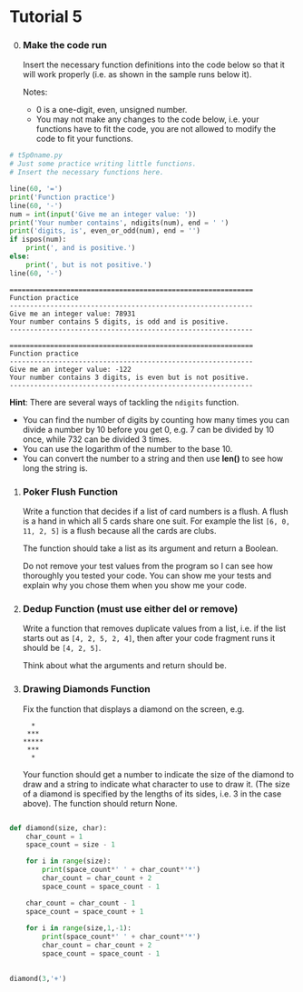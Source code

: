 # Tutorial 5

0.  ### Make the code run
    Insert the necessary function definitions into the code below so
    that it will work properly (i.e. as shown in the sample runs below
    it).

    Notes:

    -   0 is a one-digit, even, unsigned number.
    -   You may not make any changes to the code below, i.e. your
        functions have to fit the code, you are not allowed to modify
        the code to fit your functions.

``` python
# t5p0name.py
# Just some practice writing little functions.
# Insert the necessary functions here.

line(60, '=')
print('Function practice')
line(60, '-')
num = int(input('Give me an integer value: '))
print('Your number contains', ndigits(num), end = ' ')
print('digits, is', even_or_odd(num), end = '')
if ispos(num):
    print(', and is positive.')
else:
    print(', but is not positive.')
line(60, '-')
```

```plaintext
============================================================
Function practice
------------------------------------------------------------
Give me an integer value: 78931
Your number contains 5 digits, is odd and is positive.
------------------------------------------------------------

============================================================
Function practice
------------------------------------------------------------
Give me an integer value: -122
Your number contains 3 digits, is even but is not positive.
------------------------------------------------------------
```
**Hint**: There are several ways of tackling the `ndigits` function.

-   You can find the number of digits by counting how many times you
    can divide a number by 10 before you get 0, e.g. 7 can be
    divided by 10 once, while 732 can be divided 3 times.
-   You can use the logarithm of the number to the base 10.
-   You can convert the number to a string and then use **len()** to
    see how long the string is.


1.  ### Poker Flush Function

    Write a function that decides if a list of card numbers is a flush.
    A flush is a hand in which all 5 cards share one suit. For example
    the list `[6, 0, 11, 2, 5]` is a flush because all the cards are 
    clubs.

    The function should take a list as its argument and return a Boolean.

    Do not remove your test values from the program so I can see how
    thoroughly you tested your code. You can show me your tests and 
    explain why you chose them when you show me your code.

2.  ### Dedup Function (must use either del or remove)

    Write a function that removes duplicate values from a list, i.e. if
    the list starts out as `[4, 2, 5, 2, 4]`, then after your code
    fragment runs it should be `[4, 2, 5]`.

    Think about what the arguments and return should be.

3.  ### Drawing Diamonds Function
    Fix the function that displays a diamond on the screen, e.g.

          *
         ***
        *****
         ***
          *

    Your function should get a number to indicate the size of the diamond
    to draw and a string to indicate what character to use to draw it.
    (The size of a diamond is specified by the lengths of its sides, i.e. 
    3 in the case above). The function should return None.

``` python

def diamond(size, char):
    char_count = 1
    space_count = size - 1

    for i in range(size):
        print(space_count*' ' + char_count*'*')
        char_count = char_count + 2
        space_count = space_count - 1

    char_count = char_count - 1
    space_count = space_count + 1
    
    for i in range(size,1,-1):
        print(space_count*' ' + char_count*'*')
        char_count = char_count + 2
        space_count = space_count - 1
        

diamond(3,'+')

``` 